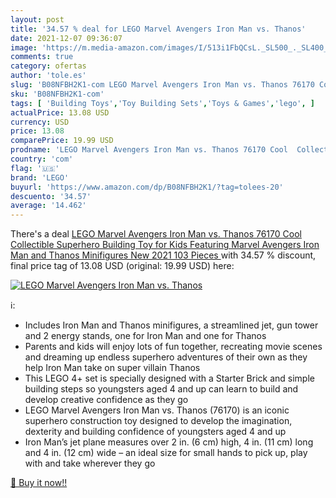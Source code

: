 ```yaml
---
layout: post
title: '34.57 % deal for LEGO Marvel Avengers Iron Man vs. Thanos'
date: 2021-12-07 09:36:07
image: 'https://m.media-amazon.com/images/I/513i1FbQCsL._SL500_._SL400_.jpg'
comments: true
category: ofertas
author: 'tole.es'
slug: 'B08NFBH2K1-com LEGO Marvel Avengers Iron Man vs. Thanos 76170 Cool...'
sku: 'B08NFBH2K1-com'
tags: [ 'Building Toys','Toy Building Sets','Toys & Games','lego', ]
actualPrice: 13.08 USD
currency: USD
price: 13.08
comparePrice: 19.99 USD
prodname: 'LEGO Marvel Avengers Iron Man vs. Thanos 76170 Cool  Collectible Superhero Building Toy for Kids Featuring Marvel Avengers Iron Man and Thanos Minifigures  New 2021  103 Pieces '
country: 'com'
flag: '🇺🇸'
brand: 'LEGO'
buyurl: 'https://www.amazon.com/dp/B08NFBH2K1/?tag=tolees-20'
descuento: '34.57'
average: '14.462'
---
```


There's a deal [LEGO Marvel Avengers Iron Man vs. Thanos 76170 Cool  Collectible Superhero Building Toy for Kids Featuring Marvel Avengers Iron Man and Thanos Minifigures  New 2021  103 Pieces ](https://www.amazon.com/dp/B08NFBH2K1/?tag=tolees-20)  with  34.57 % discount, final price tag of  13.08 USD (original: 19.99 USD) here:

[![LEGO Marvel Avengers Iron Man vs. Thanos](https://m.media-amazon.com/images/I/513i1FbQCsL._SL500_._SL400_.jpg)](https://www.amazon.com/dp/B08NFBH2K1/?tag=tolees-20)

ℹ️:

- Includes Iron Man and Thanos minifigures, a streamlined jet, gun tower and 2 energy stands, one for Iron Man and one for Thanos
- Parents and kids will enjoy lots of fun together, recreating movie scenes and dreaming up endless superhero adventures of their own as they help Iron Man take on super villain Thanos
- This LEGO 4+ set is specially designed with a Starter Brick and simple building steps so youngsters aged 4 and up can learn to build and develop creative confidence as they go
- LEGO Marvel Avengers Iron Man vs. Thanos (76170) is an iconic superhero construction toy designed to develop the imagination, dexterity and building confidence of youngsters aged 4 and up
- Iron Man’s jet plane measures over 2 in. (6 cm) high, 4 in. (11 cm) long and 4 in. (12 cm) wide – an ideal size for small hands to pick up, play with and take wherever they go

[🛒 Buy it now!!](https://www.amazon.com/dp/B08NFBH2K1/?tag=tolees-20)
